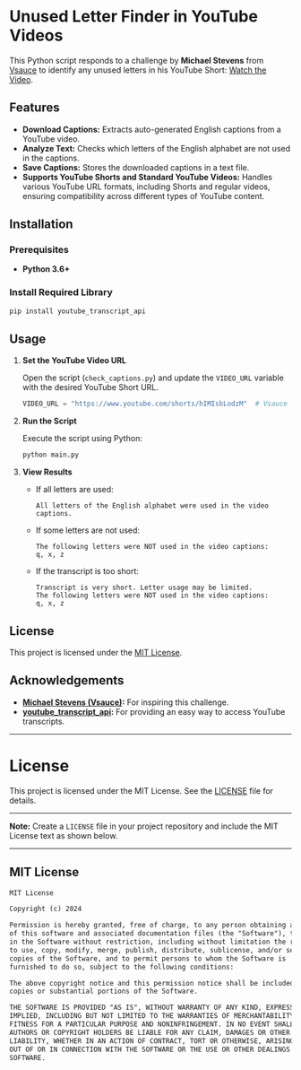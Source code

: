 # Unused Letter Finder in YouTube Videos

This Python script responds to a challenge by **Michael Stevens** from [Vsauce](https://www.youtube.com/user/Vsauce) to identify any unused letters in his YouTube Short: [Watch the Video](https://www.youtube.com/shorts/hIMIsbLodzM).

## Features

- **Download Captions:** Extracts auto-generated English captions from a YouTube video.
- **Analyze Text:** Checks which letters of the English alphabet are not used in the captions.
- **Save Captions:** Stores the downloaded captions in a text file.
- **Supports YouTube Shorts and Standard YouTube Videos:** Handles various YouTube URL formats, including Shorts and regular videos, ensuring compatibility across different types of YouTube content.


## Installation

### Prerequisites

- **Python 3.6+**

### Install Required Library

```bash
pip install youtube_transcript_api
```

## Usage

1. **Set the YouTube Video URL**

   Open the script (`check_captions.py`) and update the `VIDEO_URL` variable with the desired YouTube Short URL.

   ```python
   VIDEO_URL = "https://www.youtube.com/shorts/hIMIsbLodzM"  # Vsauce Short
   ```

2. **Run the Script**

   Execute the script using Python:

   ```bash
   python main.py
   ```

3. **View Results**

   - If all letters are used:
     ```
     All letters of the English alphabet were used in the video captions.
     ```
   - If some letters are not used:
     ```
     The following letters were NOT used in the video captions:
     q, x, z
     ```
   - If the transcript is too short:
     ```
     Transcript is very short. Letter usage may be limited.
     The following letters were NOT used in the video captions:
     q, x, z
     ```

## License

This project is licensed under the [MIT License](LICENSE).

## Acknowledgements

- **[Michael Stevens (Vsauce)](https://www.youtube.com/user/Vsauce):** For inspiring this challenge.
- **[youtube_transcript_api](https://github.com/jdepoix/youtube-transcript-api):** For providing an easy way to access YouTube transcripts.

---

# License

This project is licensed under the MIT License. See the [LICENSE](LICENSE) file for details.

---

**Note:** Create a `LICENSE` file in your project repository and include the MIT License text as shown below.

---

## MIT License

```markdown
MIT License

Copyright (c) 2024 

Permission is hereby granted, free of charge, to any person obtaining a copy
of this software and associated documentation files (the "Software"), to deal
in the Software without restriction, including without limitation the rights
to use, copy, modify, merge, publish, distribute, sublicense, and/or sell
copies of the Software, and to permit persons to whom the Software is
furnished to do so, subject to the following conditions:

The above copyright notice and this permission notice shall be included in all
copies or substantial portions of the Software.

THE SOFTWARE IS PROVIDED "AS IS", WITHOUT WARRANTY OF ANY KIND, EXPRESS OR
IMPLIED, INCLUDING BUT NOT LIMITED TO THE WARRANTIES OF MERCHANTABILITY,
FITNESS FOR A PARTICULAR PURPOSE AND NONINFRINGEMENT. IN NO EVENT SHALL THE
AUTHORS OR COPYRIGHT HOLDERS BE LIABLE FOR ANY CLAIM, DAMAGES OR OTHER
LIABILITY, WHETHER IN AN ACTION OF CONTRACT, TORT OR OTHERWISE, ARISING FROM,
OUT OF OR IN CONNECTION WITH THE SOFTWARE OR THE USE OR OTHER DEALINGS IN THE
SOFTWARE.
```
